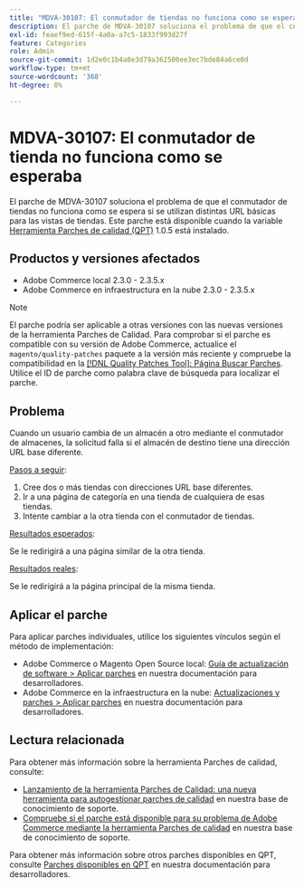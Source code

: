 ```yaml
---
title: "MDVA-30107: El conmutador de tiendas no funciona como se esperaba"
description: El parche de MDVA-30107 soluciona el problema de que el conmutador de tiendas no funciona como se espera si se utilizan distintas URL básicas para las vistas de tiendas. Este parche está disponible cuando está instalada la [Quality Patches Tool (QPT)](/help/announcements/adobe-commerce-announcements/magento-quality-patches-released-new-tool-to-self-serve-quality-patches.md) 1.0.5.
exl-id: feaef9ed-615f-4a0a-a7c5-1833f993d27f
feature: Categories
role: Admin
source-git-commit: 1d2e0c1b4a8e3d79a362500ee3ec7bde84a6ce0d
workflow-type: tm+mt
source-wordcount: '368'
ht-degree: 0%

---
```


# MDVA-30107: El conmutador de tienda no funciona como se esperaba

El parche de MDVA-30107 soluciona el problema de que el conmutador de tiendas no funciona como se espera si se utilizan distintas URL básicas para las vistas de tiendas. Este parche está disponible cuando la variable [Herramienta Parches de calidad (QPT)](/help/announcements/adobe-commerce-announcements/magento-quality-patches-released-new-tool-to-self-serve-quality-patches.md) 1.0.5 está instalado.

## Productos y versiones afectados

* Adobe Commerce local 2.3.0 - 2.3.5.x
* Adobe Commerce en infraestructura en la nube 2.3.0 - 2.3.5.x

>[!NOTE]
>
>El parche podría ser aplicable a otras versiones con las nuevas versiones de la herramienta Parches de Calidad. Para comprobar si el parche es compatible con su versión de Adobe Commerce, actualice el `magento/quality-patches` paquete a la versión más reciente y compruebe la compatibilidad en la [[!DNL Quality Patches Tool]: Página Buscar Parches](https://devdocs.magento.com/quality-patches/tool.html#patch-grid). Utilice el ID de parche como palabra clave de búsqueda para localizar el parche.

## Problema

Cuando un usuario cambia de un almacén a otro mediante el conmutador de almacenes, la solicitud falla si el almacén de destino tiene una dirección URL base diferente.

<u>Pasos a seguir</u>:

1. Cree dos o más tiendas con direcciones URL base diferentes.
1. Ir a una página de categoría en una tienda de cualquiera de esas tiendas.
1. Intente cambiar a la otra tienda con el conmutador de tiendas.

<u>Resultados esperados</u>:

Se le redirigirá a una página similar de la otra tienda.

<u>Resultados reales</u>:

Se le redirigirá a la página principal de la misma tienda.

## Aplicar el parche

Para aplicar parches individuales, utilice los siguientes vínculos según el método de implementación:

* Adobe Commerce o Magento Open Source local: [Guía de actualización de software > Aplicar parches](https://devdocs.magento.com/guides/v2.4/comp-mgr/patching/mqp.html) en nuestra documentación para desarrolladores.
* Adobe Commerce en la infraestructura en la nube: [Actualizaciones y parches > Aplicar parches](https://devdocs.magento.com/cloud/project/project-patch.html) en nuestra documentación para desarrolladores.

## Lectura relacionada

Para obtener más información sobre la herramienta Parches de calidad, consulte:

* [Lanzamiento de la herramienta Parches de Calidad: una nueva herramienta para autogestionar parches de calidad](/help/announcements/adobe-commerce-announcements/magento-quality-patches-released-new-tool-to-self-serve-quality-patches.md) en nuestra base de conocimiento de soporte.
* [Compruebe si el parche está disponible para su problema de Adobe Commerce mediante la herramienta Parches de calidad](/help/support-tools/patches-available-in-qpt-tool/check-patch-for-magento-issue-with-magento-quality-patches.md) en nuestra base de conocimiento de soporte.

Para obtener más información sobre otros parches disponibles en QPT, consulte [Parches disponibles en QPT](https://devdocs.magento.com/quality-patches/tool.html#patch-grid) en nuestra documentación para desarrolladores.
